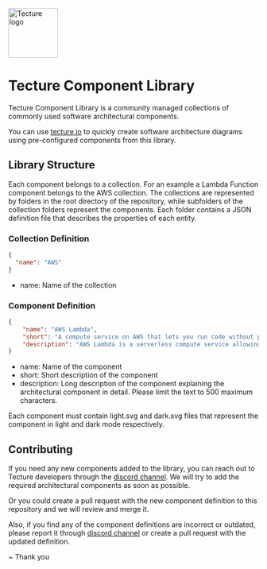 <img alt="Tecture logo" src="https://www.tecture.io/_next/image?url=%2F_next%2Fstatic%2Fmedia%2Flogo.c2838afd.png&w=640&q=75" width="100" height="100">

# Tecture Component Library

Tecture Component Library is a community managed collections of commonly used software architectural components. 

You can use [tecture.io](https://tecture.io) to quickly create software architecture diagrams using pre-configured components from this library.

## Library Structure

Each component belongs to a collection. For an example a Lambda Function component belongs to the AWS collection. The collections are represented by folders in the root directory of the repository, while subfolders of the collection folders represent the components. Each folder contains a JSON definition file that describes the properties of each entity.

### Collection Definition

```json
{
  "name": "AWS"
}
```
- name: Name of the collection

### Component Definition

```json
{
    "name": "AWS Lambda",
    "short": "A compute service on AWS that lets you run code without provisioning or managing servers.",
    "description": "AWS Lambda is a serverless compute service allowing you to run your code without provisioning or managing servers. It executes code only when needed and scales automatically, from a few requests per day to thousands per second. It supports multiple programming languages and integrates with other AWS services. Billing is based on the compute time you consume, making it cost-effective. Its built-in security and monitoring features ensure a secure and efficient execution environment."
}
```
- name: Name of the component
- short: Short description of the component
- description: Long description of the component explaining the architectural component in detail. Please limit the text to 500 maximum characters.

Each component must contain light.svg and dark.svg files that represent the component in light and dark mode respectively.

## Contributing

If you need any new components added to the library, you can reach out to Tecture developers through the [discord channel](https://discord.gg/3CuH5jKU). We will try to add the required architectural components as soon as possible.

Or you could create a pull request with the new component definition to this repository and we will review and merge it.

Also, if you find any of the component definitions are incorrect or outdated, please report it through [discord channel](https://discord.gg/3CuH5jKU) or create a pull request with the updated definition.

~ Thank you
